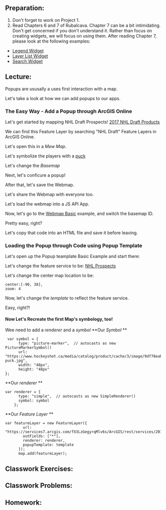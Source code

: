 ## Preparation: 
1. Don't forget to work on Project 1.
2. Read Chapters 6 and 7 of Rubalcava. Chapter 7 can be a bit intimidating. Don't get concerned if you don't understand it. Rather than focus on creating widgets, we will focus on using them. After reading Chapter 7, please look at the following examples:
- [Legend Widget](https://developers.arcgis.com/javascript/latest/sample-code/widgets-legend/index.html)
- [Layer List Widget](https://developers.arcgis.com/javascript/latest/sample-code/widgets-layerlist-actions/index.html)
- [Search Widget](https://developers.arcgis.com/javascript/latest/sample-code/widgets-search-3d/index.html)

## Lecture:
Popups are ususally a uses first interaction with a map.

Let's take a look at how we can add popups to our apps.

### The Easy Way - Add a Popup through ArcGIS Online
Let's get started by mapping NHL Draft Prospects!
[2017 NHL Draft Products](http://slustl.maps.arcgis.com/home/item.html?id=d071140cea6c44818fc19a583bebf716)

We can find this Feature Layer by searching "NHL Draft" Feature Layers in ArcGIS Online.

Let's open this in a *Mew Map*.

Let's symbolize the players with a [puck](https://www.hockeyshot.ca/media/catalog/product/cache/3/image/9df78eab33525d08d6e5fb8d27136e95/b/l/black-puck.jpg)

Let's change the *Basemap*

Next, let's conficure a popup!

After that, let's save the Webmap.

Let's share the Webmap with everyone too.

Let's load the webmap into a JS API App.

Now, let's go to the [Webmap Basic](https://developers.arcgis.com/javascript/latest/sample-code/webmap-basic/index.html) example, and switch the basemap ID.

Pretty easy, right?

Let's copy that code into an HTML file and save it before leaving.

### Loading the Popup through Code using Popup Template
Let's open up the Popup teamplate Basic Example and start there:

Let's change the feature service to be: [NHL Prospects](https://services7.arcgis.com/fX3LzGegyrqMlv6s/ArcGIS/rest/services/2017NHLDraftProspects/FeatureServer/0)

Let's change the center map location to be:
```
center:[-90, 38],
zoom: 4
```
Now, let's change the *template* to reflect the feature service.

Easy, right?!

#### Now Let's Recreate the first Map's symbology, too!

Wee need to add a *renderer* and a *symbol*
**Our *Symbol* **
```
 var symbol = {
      type: "picture-marker",  // autocasts as new PictureMarkerSymbol()
      url: "https://www.hockeyshot.ca/media/catalog/product/cache/3/image/9df78eab33525d08d6e5fb8d27136e95/b/l/black-puck.jpg",
      width: "48px",
      height: "48px"
};
```
**Our *renderer* **
```
var renderer = {
      type: "simple",  // autocasts as new SimpleRenderer()
      symbol: symbol
    };
```
**Our *Feature Layer* **
```
var featureLayer = new FeatureLayer({
        url: "https://services7.arcgis.com/fX3LzGegyrqMlv6s/ArcGIS/rest/services/2017NHLDraftProspects/FeatureServer/0",
        outFields: ["*"],
        renderer: renderer,
        popupTemplate: template
      });
      map.add(featureLayer);
```

## Classwork Exercises:


## Classwork Problems:

## Homework:

